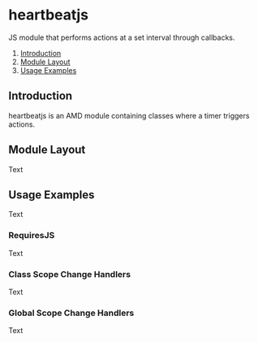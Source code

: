 heartbeatjs
===========

JS module that performs actions at a set interval through callbacks.

1. [Introduction](#introduction)
2. [Module Layout](#modulelayout)
3. [Usage Examples](#usageexamples)
 
Introduction
------------
heartbeatjs is an AMD module containing classes where a timer triggers actions.

Module Layout
-------------
Text

Usage Examples
--------------
Text

### RequiresJS ###
Text

### Class Scope Change Handlers ###
Text

### Global Scope Change Handlers ###
Text
